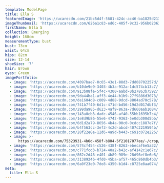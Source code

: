 ```yaml
---
template: ModelPage
title: Ella S
featuredImage: 'https://ucarecdn.com/21bc5d4f-5681-424c-ac46-ba1825d21343/'
imageThumbnail: 'https://ucarecdn.com/626a1c83-ed6c-405f-9c32-956b02363e3d/'
firstName: Ella S
collection: Emerging
height: 160cm
measurementType: bust
bust: 73cm
waist: 64cm
hips: 82cm
size: 12-14
shoeSize: '7'
hair: Brown
eyes: Green
imagePortfolio:
  - image: 'https://ucarecdn.com/4097bae7-0c65-43e1-88d3-7dd08702257d/'
  - image: 'https://ucarecdn.com/b10de9e9-3403-4b3a-912a-1dc574cb13c7/'
  - image: 'https://ucarecdn.com/913b08fe-5f4c-4300-aabd-0b27863b7592/'
  - image: 'https://ucarecdn.com/9da44ba1-aff3-4e44-b1b9-27f9886d3073/'
  - image: 'https://ucarecdn.com/de1604d8-c009-4d88-9dcd-8804ad70c578/'
  - image: 'https://ucarecdn.com/741b7f40-6d1c-471d-bd56-19d2d017dbf3/'
  - image: 'https://ucarecdn.com/299da985-d623-4af9-863a-7d660aab1084/'
  - image: 'https://ucarecdn.com/143a0cb3-dadc-4546-af40-55bb1695b7c4/'
  - image: 'https://ucarecdn.com/1e8d9b86-55e6-4742-9363-5e0db300d5bb/'
  - image: 'https://ucarecdn.com/6d1d2a79-8656-4b4a-90c0-0cdcc1887e7f/'
  - image: 'https://ucarecdn.com/b4f563cc-3ef3-4c2d-abcd-407c2219594b/'
  - image: 'https://ucarecdn.com/28f22e8e-12d6-4a9d-b443-c691c072e226/'
  - image: >-
      https://ucarecdn.com/75323931-4b6d-458f-b804-5f21017077ee/-/crop/546x427/94,0/-/preview/
  - image: 'https://ucarecdn.com/574cf454-c526-438f-8263-ebecaf6e5a32/'
  - image: 'https://ucarecdn.com/c771fcd3-b724-40a2-b42c-af4142c1e67c/'
  - image: 'https://ucarecdn.com/862c2d46-e401-4b89-989e-28d96ef8e6e8/'
  - image: 'https://ucarecdn.com/31389246-4fd0-45ba-af57-465c860db4b3/'
  - image: 'https://ucarecdn.com/6a0f23e0-7de8-4350-b1d4-c8725e8aa074/'
meta:
  title: Ella S
---
```


